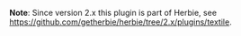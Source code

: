 **Note**: Since version 2.x this plugin is part of Herbie, see <https://github.com/getherbie/herbie/tree/2.x/plugins/textile>.
